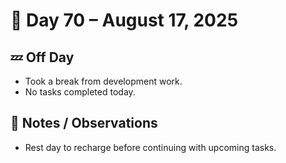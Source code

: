 # 📅 Day 70 – August 17, 2025  

## 💤 Off Day  
- Took a break from development work.  
- No tasks completed today.  

## 💬 Notes / Observations  
- Rest day to recharge before continuing with upcoming tasks.  
